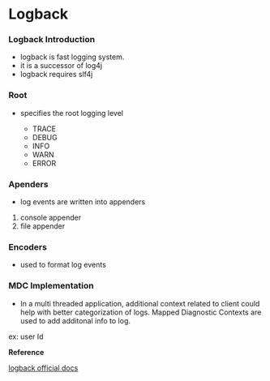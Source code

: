 # Logback

### Logback Introduction

- logback is fast logging system.
- it is a successor of log4j
- logback requires slf4j

### Root

- specifies the root logging level

    - TRACE
    - DEBUG
    - INFO
    - WARN
    - ERROR


### Apenders

- log events are written into appenders

1. console appender
2. file appender


### Encoders

- used to format log events


### MDC Implementation

- In a multi threaded application, additional context related to client could help with better categorization of logs. Mapped Diagnostic Contexts are used to add additonal info to log.

ex: user Id


**Reference**

[logback official docs](https://logback.qos.ch/manual/index.html)